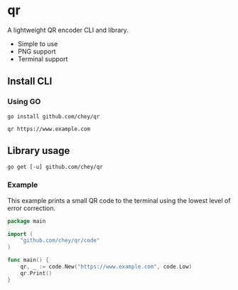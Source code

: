 # qr

A lightweight QR encoder CLI and library.

* Simple to use
* PNG support
* Terminal support

## Install CLI

### Using GO
```shell
go install github.com/chey/qr

qr https://www.example.com
```

## Library usage
```shell
go get [-u] github.com/chey/qr
```

### Example

This example prints a small QR code to the terminal using the lowest level of error correction.

```go
package main

import (
    "github.com/chey/qr/code"
)

func main() {
    qr, _ := code.New("https://www.example.com", code.Low)
    qr.Print()
}
```
